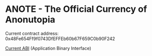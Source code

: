 # ANOTE - The Official Currency of Anonutopia

Current contract address: 0x48Fe654Ff9f0743DfEFFEb60b67F659C0b90F242

[Current ABI](https://raw.githubusercontent.com/anonutopia/anote/master/ANT.abi) (Application Binary Interface)